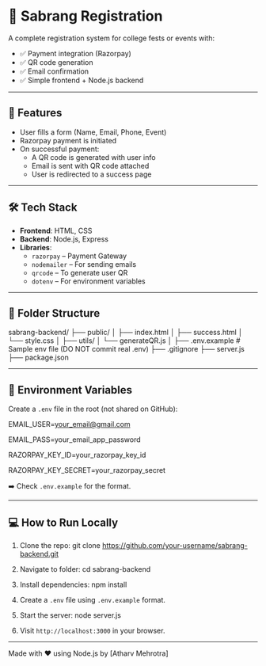 # 🎉 Sabrang Registration 

A complete registration system for college fests or events with:

- ✅ Payment integration (Razorpay)
- ✅ QR code generation
- ✅ Email confirmation
- ✅ Simple frontend + Node.js backend

---

## 🚀 Features

- User fills a form (Name, Email, Phone, Event)
- Razorpay payment is initiated
- On successful payment:
  - A QR code is generated with user info
  - Email is sent with QR code attached
  - User is redirected to a success page

---

## 🛠 Tech Stack

- **Frontend**: HTML, CSS
- **Backend**: Node.js, Express
- **Libraries**:
  - `razorpay` – Payment Gateway
  - `nodemailer` – For sending emails
  - `qrcode` – To generate user QR
  - `dotenv` – For environment variables

---

## 📁 Folder Structure

sabrang-backend/
├── public/
│ ├── index.html
│ ├── success.html
│ └── style.css
│
├── utils/
│ └── generateQR.js
│
├── .env.example # Sample env file (DO NOT commit real .env)
├── .gitignore
├── server.js
├── package.json

---

## 🔐 Environment Variables

Create a `.env` file in the root (not shared on GitHub):

EMAIL_USER=your_email@gmail.com

EMAIL_PASS=your_email_app_password

RAZORPAY_KEY_ID=your_razorpay_key_id

RAZORPAY_KEY_SECRET=your_razorpay_secret

➡️ Check `.env.example` for the format.

---

## 💻 How to Run Locally

1. Clone the repo: git clone https://github.com/your-username/sabrang-backend.git

2. Navigate to folder: cd sabrang-backend

3. Install dependencies: npm install

4. Create a `.env` file using `.env.example` format.

5. Start the server:
node server.js

6. Visit `http://localhost:3000` in your browser.

---

Made with ❤️ using Node.js by [Atharv Mehrotra]
